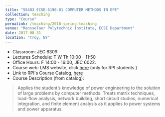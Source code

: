 ```yaml
---
title: "55403 ECSE-6190-01 COMPUTER METHODS IN EPE"
collection: teaching
type: "Course"
permalink: /teaching/2018-spring-teaching
venue: "Rensselaer Polytechnic Institute, ECSE Department"
date: 2017-08-31
location: "Troy, NY"
---
```

- Classroom: JEC 6309
- Lectures Schedule: T W Th 10:00 - 11:50
- Office Hours: F 14:00 - 16:00, JEC 6022.
- Course web: LMS website, click [here](https://lms.rpi.edu/) (only for RPI students.)
- Link to RPI's Course Catalog, [here](http://catalog.rpi.edu/index.php)
- Course Description (from catalog):
> Applies the student’s knowledge of power engineering to the solution of large problems by computer methods. Treats matrix techniques, load-flow analysis, network building, short circuit studies, numerical integration, and finite element analysis as it applies to power systems and power apparatus.
